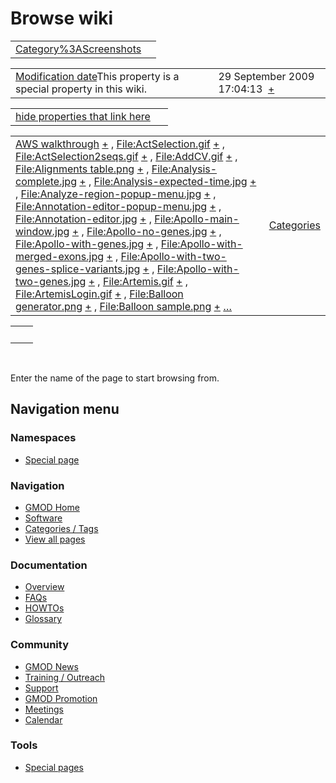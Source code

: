 



<span id="top"></span>




# <span dir="auto">Browse wiki</span>






|  |  |
|----|----|
| [Category%3AScreenshots](/wiki/Category%3AScreenshots "Category%3AScreenshots") |  |

|  |  |
|----|----|
| <span class="smw-highlighter" data-type="1" state="inline" data-title="Property"><span class="smwbuiltin">[Modification date](/wiki/Property:Modification_date "Property:Modification date")</span><span class="smwttcontent">This property is a special property in this wiki.</span></span> | <span class="smwb-value">29 September 2009 17:04:13  <span class="smwsearch">[+](/wiki/Special%3ASearchByProperty/Modification-20date/29-20September-202009-2017:04:13 "Special%3ASearchByProperty/Modification-20date/29-20September-202009-2017:04:13")</span></span> |

<span id="smw_browse_incoming"></span>

|  |  |
|----|----|
| [hide properties that link here](/mediawiki/index.php?title=Special:Browse&offset=0&dir=out&article=Category%3AScreenshots)  |  |

|  |  |
|----|----|
| <span class="smwb-ivalue">[AWS walkthrough](/wiki/AWS_walkthrough "AWS walkthrough") <span class="smwbrowse">[+](/wiki/Special%3ABrowse/AWS-20walkthrough "Special%3ABrowse/AWS-20walkthrough")</span></span> , <span class="smwb-ivalue">[File:ActSelection.gif](/wiki/File:ActSelection.gif "File:ActSelection.gif") <span class="smwbrowse">[+](/wiki/Special%3ABrowse/File:ActSelection.gif "Special%3ABrowse/File:ActSelection.gif")</span></span> , <span class="smwb-ivalue">[File:ActSelection2seqs.gif](/wiki/File:ActSelection2seqs.gif "File:ActSelection2seqs.gif") <span class="smwbrowse">[+](/wiki/Special%3ABrowse/File:ActSelection2seqs.gif "Special%3ABrowse/File:ActSelection2seqs.gif")</span></span> , <span class="smwb-ivalue">[File:AddCV.gif](/wiki/File:AddCV.gif "File:AddCV.gif") <span class="smwbrowse">[+](/wiki/Special%3ABrowse/File:AddCV.gif "Special%3ABrowse/File:AddCV.gif")</span></span> , <span class="smwb-ivalue">[File:Alignments table.png](/wiki/File:Alignments_table.png "File:Alignments table.png") <span class="smwbrowse">[+](/wiki/Special%3ABrowse/File:Alignments-20table.png "Special%3ABrowse/File:Alignments-20table.png")</span></span> , <span class="smwb-ivalue">[File:Analysis-complete.jpg](/wiki/File:Analysis-complete.jpg "File:Analysis-complete.jpg") <span class="smwbrowse">[+](/wiki/Special%3ABrowse/File:Analysis-2Dcomplete.jpg "Special%3ABrowse/File:Analysis-2Dcomplete.jpg")</span></span> , <span class="smwb-ivalue">[File:Analysis-expected-time.jpg](/wiki/File:Analysis-expected-time.jpg "File:Analysis-expected-time.jpg") <span class="smwbrowse">[+](/wiki/Special%3ABrowse/File:Analysis-2Dexpected-2Dtime.jpg "Special%3ABrowse/File:Analysis-2Dexpected-2Dtime.jpg")</span></span> , <span class="smwb-ivalue">[File:Analyze-region-popup-menu.jpg](/wiki/File:Analyze-region-popup-menu.jpg "File:Analyze-region-popup-menu.jpg") <span class="smwbrowse">[+](/wiki/Special%3ABrowse/File:Analyze-2Dregion-2Dpopup-2Dmenu.jpg "Special%3ABrowse/File:Analyze-2Dregion-2Dpopup-2Dmenu.jpg")</span></span> , <span class="smwb-ivalue">[File:Annotation-editor-popup-menu.jpg](/wiki/File:Annotation-editor-popup-menu.jpg "File:Annotation-editor-popup-menu.jpg") <span class="smwbrowse">[+](/wiki/Special%3ABrowse/File:Annotation-2Deditor-2Dpopup-2Dmenu.jpg "Special%3ABrowse/File:Annotation-2Deditor-2Dpopup-2Dmenu.jpg")</span></span> , <span class="smwb-ivalue">[File:Annotation-editor.jpg](/wiki/File:Annotation-editor.jpg "File:Annotation-editor.jpg") <span class="smwbrowse">[+](/wiki/Special%3ABrowse/File:Annotation-2Deditor.jpg "Special%3ABrowse/File:Annotation-2Deditor.jpg")</span></span> , <span class="smwb-ivalue">[File:Apollo-main-window.jpg](/wiki/File:Apollo-main-window.jpg "File:Apollo-main-window.jpg") <span class="smwbrowse">[+](/wiki/Special%3ABrowse/File:Apollo-2Dmain-2Dwindow.jpg "Special%3ABrowse/File:Apollo-2Dmain-2Dwindow.jpg")</span></span> , <span class="smwb-ivalue">[File:Apollo-no-genes.jpg](/wiki/File:Apollo-no-genes.jpg "File:Apollo-no-genes.jpg") <span class="smwbrowse">[+](/wiki/Special%3ABrowse/File:Apollo-2Dno-2Dgenes.jpg "Special%3ABrowse/File:Apollo-2Dno-2Dgenes.jpg")</span></span> , <span class="smwb-ivalue">[File:Apollo-with-genes.jpg](/wiki/File:Apollo-with-genes.jpg "File:Apollo-with-genes.jpg") <span class="smwbrowse">[+](/wiki/Special%3ABrowse/File:Apollo-2Dwith-2Dgenes.jpg "Special%3ABrowse/File:Apollo-2Dwith-2Dgenes.jpg")</span></span> , <span class="smwb-ivalue">[File:Apollo-with-merged-exons.jpg](/wiki/File:Apollo-with-merged-exons.jpg "File:Apollo-with-merged-exons.jpg") <span class="smwbrowse">[+](/wiki/Special%3ABrowse/File:Apollo-2Dwith-2Dmerged-2Dexons.jpg "Special%3ABrowse/File:Apollo-2Dwith-2Dmerged-2Dexons.jpg")</span></span> , <span class="smwb-ivalue">[File:Apollo-with-two-genes-splice-variants.jpg](/wiki/File:Apollo-with-two-genes-splice-variants.jpg "File:Apollo-with-two-genes-splice-variants.jpg") <span class="smwbrowse">[+](/wiki/Special%3ABrowse/File:Apollo-2Dwith-2Dtwo-2Dgenes-2Dsplice-2Dvariants.jpg "Special%3ABrowse/File:Apollo-2Dwith-2Dtwo-2Dgenes-2Dsplice-2Dvariants.jpg")</span></span> , <span class="smwb-ivalue">[File:Apollo-with-two-genes.jpg](/wiki/File:Apollo-with-two-genes.jpg "File:Apollo-with-two-genes.jpg") <span class="smwbrowse">[+](/wiki/Special%3ABrowse/File:Apollo-2Dwith-2Dtwo-2Dgenes.jpg "Special%3ABrowse/File:Apollo-2Dwith-2Dtwo-2Dgenes.jpg")</span></span> , <span class="smwb-ivalue">[File:Artemis.gif](/wiki/File:Artemis.gif "File:Artemis.gif") <span class="smwbrowse">[+](/wiki/Special%3ABrowse/File:Artemis.gif "Special%3ABrowse/File:Artemis.gif")</span></span> , <span class="smwb-ivalue">[File:ArtemisLogin.gif](/wiki/File:ArtemisLogin.gif "File:ArtemisLogin.gif") <span class="smwbrowse">[+](/wiki/Special%3ABrowse/File:ArtemisLogin.gif "Special%3ABrowse/File:ArtemisLogin.gif")</span></span> , <span class="smwb-ivalue">[File:Balloon generator.png](/wiki/File:Balloon_generator.png "File:Balloon generator.png") <span class="smwbrowse">[+](/wiki/Special%3ABrowse/File:Balloon-20generator.png "Special%3ABrowse/File:Balloon-20generator.png")</span></span> , <span class="smwb-ivalue">[File:Balloon sample.png](/wiki/File:Balloon_sample.png "File:Balloon sample.png") <span class="smwbrowse">[+](/wiki/Special%3ABrowse/File:Balloon-20sample.png "Special%3ABrowse/File:Balloon-20sample.png")</span></span> […](/mediawiki/index.php?title=Special%3ASearchByProperty&property=&value=Category%3AScreenshots) | [Categories](/wiki/Special%3ACategories "Special%3ACategories") |

|     |     |
|-----|-----|
|     |     |

 

Enter the name of the page to start browsing from.  








## Navigation menu



### Namespaces

- <span id="ca-nstab-special">[Special
  page](/wiki/Special%3ABrowse/Category%3AScreenshots "This is a special page, you cannot edit the page itself")</span>






### Navigation



- <span id="n-GMOD-Home">[GMOD Home](/wiki/Main_Page)</span>
- <span id="n-Software">[Software](/wiki/GMOD_Components)</span>
- <span id="n-Categories-.2F-Tags">[Categories /
  Tags](/wiki/Categories)</span>
- <span id="n-View-all-pages">[View all
  pages](/wiki/Special:AllPages)</span>




### Documentation



- <span id="n-Overview">[Overview](/wiki/Overview)</span>
- <span id="n-FAQs">[FAQs](/wiki/Category%3AFAQ)</span>
- <span id="n-HOWTOs">[HOWTOs](/wiki/Category%3AHOWTO)</span>
- <span id="n-Glossary">[Glossary](/wiki/Glossary)</span>




### Community



- <span id="n-GMOD-News">[GMOD News](/wiki/GMOD_News)</span>
- <span id="n-Training-.2F-Outreach">[Training /
  Outreach](/wiki/Training_and_Outreach)</span>
- <span id="n-Support">[Support](/wiki/Support)</span>
- <span id="n-GMOD-Promotion">[GMOD
  Promotion](/wiki/GMOD_Promotion)</span>
- <span id="n-Meetings">[Meetings](/wiki/Meetings)</span>
- <span id="n-Calendar">[Calendar](/wiki/Calendar)</span>




### Tools



- <span id="t-specialpages"><a href="/wiki/Special%3ASpecialPages" accesskey="q"
  title="A list of all special pages [q]">Special pages</a></span>








<!-- -->




